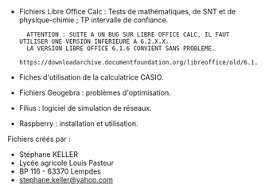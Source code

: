 - Fichiers Libre Office Calc :
        Tests de mathématiques, de SNT et de physique-chimie ; TP intervalle de confiance.
 
        ATTENTION : SUITE A UN BUG SUR LIBRE OFFICE CALC, IL FAUT UTILISER UNE VERSION INFERIEURE A 6.2.X.X.
        LA VERSION LIBRE OFFICE 6.1.6 CONVIENT SANS PROBLEME.
        https://downloadarchive.documentfoundation.org/libreoffice/old/6.1.6.3/

- Fiches d'utilisation de la calculatrice CASIO.
- Fichiers Geogebra : problèmes d'optimisation.
- Filius : logiciel de simulation de réseaux.
- Raspberry : installation et utilisation.

Fichiers créés par :
- Stéphane KELLER
- Lycée agricole Louis Pasteur
- BP 116 - 63370 Lempdes
- stephane.keller@yahoo.com
 
